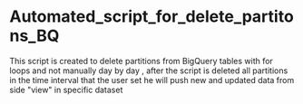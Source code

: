# Automated_script_for_delete_partitons_BQ
This script is created to delete partitions from BigQuery tables with for loops and not manually day by day , after the script is deleted all partitions in the time interval that the user set he will push new and updated data from side "view" in specific dataset
